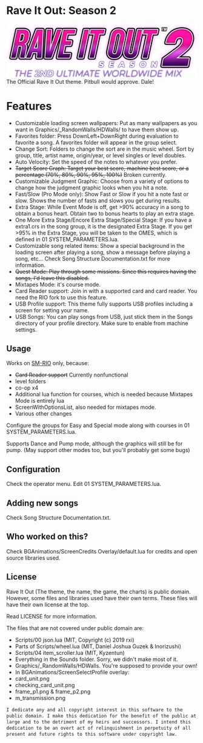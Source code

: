 # Rave It Out: Season 2
![Rave It Out](Graphics/logo.png)
The Official Rave It Out theme. Pitbull would approve. Dale!

# Features
- Customizable loading screen wallpapers: Put as many wallpapers as you want in Graphics/_RandomWalls/HDWalls/ to have them show up.
- Favorites folder: Press DownLeft+DownRight during evaluation to favorite a song. A favorites folder will appear in the group select.
- Change Sort: Folders to change the sort are in the music wheel. Sort by group, title, artist name, origin/year, or level singles or level doubles.
- Auto Velocity: Set the speed of the notes to whatever you prefer.
- ~~Target Score Graph: Target your best score, machine best score, or a percentage (70%, 80%, 90%, 95%, 100%)~~ Broken currently.
- Customizable Judgment Graphic: Choose from a variety of options to change how the judgment graphic looks when you hit a note.
- Fast/Slow (Pro Mode only): Show Fast or Slow if you hit a note fast or slow. Shows the number of fasts and slows you get during results.
- Extra Stage: While Event Mode is off, get >90% accuracy in a song to obtain a bonus heart. Obtain two to bonus hearts to play an extra stage.
- One More Extra Stage/Encore Extra Stage/Special Stage: If you have a extra1.crs in the song group, it is the designated Extra Stage. If you get >95% in the Extra Stage, you will be taken to the OMES, which is defined in 01 SYSTEM_PARAMETERS.lua.
- Customizable song related items: Show a special background in the loading screen after playing a song, show a message before playing a song, etc... Check Song Structure Documentation.txt for more information.
- ~~Quest Mode: Play through some missions. Since this requires having the songs, I'd leave this disabled.~~
- Mixtapes Mode: it's course mode.
- Card Reader support: Join in with a supported card and card reader. You need the RIO fork to use this feature.
- USB Profile support: This theme fully supports USB profiles including a screen for setting your name.
- USB Songs: You can play songs from USB, just stick them in the Songs directory of your profile directory. Make sure to enable from machine settings.

## Usage
Works on [SM-RIO](https://github.com/RhythmLunatic/stepmania/tree/starworlds) only, because:

- ~~Card Reader support~~ Currently nonfunctional
- level folders
- co-op x4
- Additional lua function for courses, which is needed because Mixtapes Mode is entirely lua
- ScreenWithOptionsList, also needed for mixtapes mode.
- Various other changes

Configure the groups for Easy and Special mode along with courses in 01 SYSTEM_PARAMETERS.lua.

Supports Dance and Pump mode, although the graphics will still be for pump. (May support other modes too, but you'll probably get some bugs)

## Configuration

Check the operator menu. Edit 01 SYSTEM_PARAMETERS.lua.

## Adding new songs

Check Song Structure Documentation.txt.

## Who worked on this?

Check BGAnimations/ScreenCredits Overlay/default.lua for credits and open source libraries used.

## License
Rave It Out (The theme, the name, the game, the charts) is public domain. However, some files and libraries used have their own terms. These files will have their own license at the top.

Read LICENSE for more information.

The files that are not covered under public domain are:
- Scripts/00 json.lua (MIT, Copyright (c) 2019 rxi)
- Parts of Scripts/wheel.lua (MIT, Daniel Joshua Guzek & Inorizushi)
- Scripts/04 item_scroller.lua (MIT, Kyzentun)
- Everything in the Sounds folder. Sorry, we didn't make most of it.
- Graphics/_RandomWalls/HDWalls. You're supposed to provide your own!
- In BGAnimations/ScreenSelectProfile overlay:
- card_unit.png
- checking_card_unit.png
- frame_p1.png & frame_p2.png
- m_transmission.png

```
I dedicate any and all copyright interest in this software to the
public domain. I make this dedication for the benefit of the public at
large and to the detriment of my heirs and successors. I intend this
dedication to be an overt act of relinquishment in perpetuity of all
present and future rights to this software under copyright law.
```